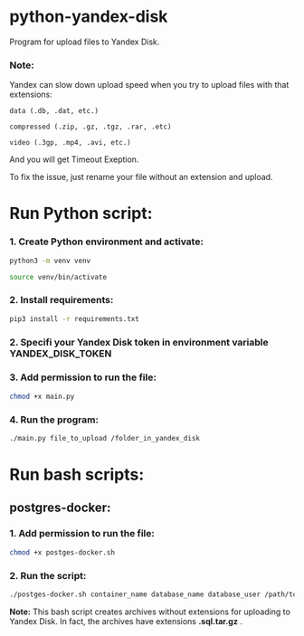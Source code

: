 # python-yandex-disk
Program for upload files to Yandex Disk.
### Note:
Yandex can slow down upload speed when you try to upload files with that extensions:
```
data (.db, .dat, etc.)

compressed (.zip, .gz, .tgz, .rar, .etc)

video (.3gp, .mp4, .avi, etc.)
```
And you will get Timeout Exeption.

To fix the issue, just rename your file without an extension and upload.

# Run Python script:
### 1. Create Python environment and activate:
```bash
python3 -m venv venv

source venv/bin/activate
```

### 2. Install requirements:
```bash
pip3 install -r requirements.txt
```

### 2. Specifi your Yandex Disk token in environment variable YANDEX_DISK_TOKEN 

### 3. Add permission to run the file: 
```bash
chmod +x main.py
```

### 4. Run the program: 
```bash
./main.py file_to_upload /folder_in_yandex_disk
```

# Run bash scripts:
## postgres-docker:
### 1. Add permission to run the file:
```bash
chmod +x postges-docker.sh 
```
### 2. Run the script:
```bash
./postges-docker.sh container_name database_name database_user /path/to/save/dump/ /path/to/python/script/main.py /path/to/yandex/folder
```
**Note:** This bash script creates archives without extensions for uploading to Yandex Disk. In fact, the archives have extensions **.sql.tar.gz** .
